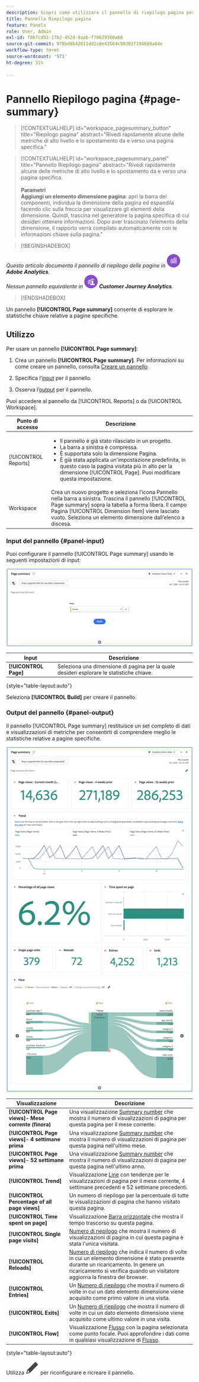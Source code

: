 ```yaml
---
description: Scopri come utilizzare il pannello di riepilogo pagina per visualizzare le informazioni di riepilogo per una pagina selezionata.
title: Pannello Riepilogo pagina
feature: Panels
role: User, Admin
exl-id: f0b7cd92-17b2-452d-9aab-f78629360ab8
source-git-commit: 978bd8642011dd2c8e43564c90303f194689a64e
workflow-type: tm+mt
source-wordcount: '571'
ht-degree: 31%

---
```


# Pannello Riepilogo pagina {#page-summary}

<!-- markdownlint-disable MD034 -->

>[!CONTEXTUALHELP]
>id="workspace_pagesummary_button"
>title="Riepilogo pagina"
>abstract="Rivedi rapidamente alcune delle metriche di alto livello e lo spostamento da e verso una pagina specifica."

<!-- markdownlint-enable MD034 -->

<!-- markdownlint-disable MD034 -->

>[!CONTEXTUALHELP]
>id="workspace_pagesummary_panel"
>title="Pannello Riepilogo pagina"
>abstract="Rivedi rapidamente alcune delle metriche di alto livello e lo spostamento da e verso una pagina specifica.<br/><br/>**Parametri &#x200B;**<br/>**Aggiungi un elemento dimensione pagina**: apri la barra dei componenti, individua la dimensione della pagina ed espandila facendo clic sulla freccia per visualizzare gli elementi della dimensione. Quindi, trascina nel generatore la pagina specifica di cui desideri ottenere informazioni. Dopo aver trascinato l’elemento della dimensione, il rapporto verrà compilato automaticamente con le informazioni chiave sulla pagina."

<!-- markdownlint-enable MD034 -->


>[!BEGINSHADEBOX]

_Questo articolo documenta il pannello di riepilogo delle pagine in_ ![AdobeAnalytics](/help/assets/icons/AdobeAnalytics.svg) _&#x200B;**Adobe Analytics**._<br/>_Nessun pannello equivalente in_ ![CustomerJourneyAnalytics](/help/assets/icons/CustomerJourneyAnalytics.svg) _&#x200B;**Customer Journey Analytics**._

>[!ENDSHADEBOX]

Un pannello **[!UICONTROL Page summary]** consente di esplorare le statistiche chiave relative a pagine specifiche.

## Utilizzo

Per usare un pannello **[!UICONTROL Page summary]**:

1. Crea un pannello **[!UICONTROL Page summary]**. Per informazioni su come creare un pannello, consulta [Creare un pannello](panels.md#create-a-panel).

1. Specifica l’[input](#panel-input) per il pannello.

1. Osserva l’[output](#panel-output) per il pannello.



Puoi accedere al pannello da [!UICONTROL Reports] o da [!UICONTROL Workspace].

| Punto di accesso | Descrizione |
| --- | --- |
| [!UICONTROL Reports] | <ul><li>Il pannello è già stato rilasciato in un progetto.</li><li>La barra a sinistra è compressa.</li><li>È supportata solo la dimensione Pagina.</li><li>È già stata applicata un&#39;impostazione predefinita, in questo caso la pagina visitata più in alto per la dimensione [!UICONTROL Page]. Puoi modificare questa impostazione.</li></ul> |
| Workspace | Crea un nuovo progetto e seleziona l’icona Pannello nella barra a sinistra. Trascina il pannello [!UICONTROL Page summary] sopra la tabella a forma libera. Il campo Pagina [!UICONTROL Dimension Item] viene lasciato vuoto. Seleziona un elemento dimensione dall’elenco a discesa. |

### Input del pannello {#panel-input}

Puoi configurare il pannello [!UICONTROL Page summary] usando le seguenti impostazioni di input:

![Riepilogo input pagina](assets/page-summary-input.png)

| Input | Descrizione |
| --- | --- |
| **[!UICONTROL Page]** | Seleziona una dimensione di pagina per la quale desideri esplorare le statistiche chiave. |

{style="table-layout:auto"}


Seleziona **[!UICONTROL Build]** per creare il pannello.

### Output del pannello {#panel-output}

Il pannello [!UICONTROL Page summary] restituisce un set completo di dati e visualizzazioni di metriche per consentirti di comprendere meglio le statistiche relative a pagine specifiche.

![Pannello Riepilogo pagina](assets/page-summary-output.png)

| Visualizzazione | Descrizione |
| --- | --- |
| **[!UICONTROL Page views]- Mese corrente (finora)** | Una visualizzazione [Summary number](/help/analyze/analysis-workspace/visualizations/summary-number-change.md) che mostra il numero di visualizzazioni di pagina per questa pagina per il mese corrente. |
| **[!UICONTROL Page views]- 4 settimane prima** | Una visualizzazione [Summary number](/help/analyze/analysis-workspace/visualizations/summary-number-change.md) che mostra il numero di visualizzazioni di pagina per questa pagina nell&#39;ultimo mese. |
| **[!UICONTROL Page views]- 52 settimane prima** | Una visualizzazione [Summary number](/help/analyze/analysis-workspace/visualizations/summary-number-change.md) che mostra il numero di visualizzazioni di pagina per questa pagina nell&#39;ultimo anno. |
| **[!UICONTROL Trend]** | Visualizzazione [Line](/help/analyze/analysis-workspace/visualizations/line.md) con tendenze per le visualizzazioni di pagina per il mese corrente, 4 settimane precedenti e 52 settimane precedenti. |
| **[!UICONTROL Percentage of all page views]** | Un numero di riepilogo per la percentuale di tutte le visualizzazioni di pagina che hanno visitato questa pagina. |
| **[!UICONTROL Time spent on page]** | Visualizzazione [Barra orizzontale](/help/analyze/analysis-workspace/visualizations/horizontal-bar.md) che mostra il tempo trascorso su questa pagina. |
| **[!UICONTROL Single page visits]** | [Numero di riepilogo](/help/analyze/analysis-workspace/visualizations/summary-number-change.md) che mostra il numero di visualizzazioni di pagina in cui questa pagina è stata l&#39;unica visitata. |
| **[!UICONTROL Reloads]** | [Numero di riepilogo](/help/analyze/analysis-workspace/visualizations/summary-number-change.md) che indica il numero di volte in cui un elemento dimensione è stato presente durante un ricaricamento. In genere un ricaricamento si verifica quando un visitatore aggiorna la finestra del browser. |
| **[!UICONTROL Entries]** | Un [Numero di riepilogo](/help/analyze/analysis-workspace/visualizations/summary-number-change.md) che mostra il numero di volte in cui un dato elemento dimensione viene acquisito come primo valore in una visita. |
| **[!UICONTROL Exits]** | Un [Numero di riepilogo](/help/analyze/analysis-workspace/visualizations/summary-number-change.md) che mostra il numero di volte in cui un dato elemento dimensione viene acquisito come ultimo valore in una visita. |
| **[!UICONTROL Flow]** | Visualizzazione [Flusso](/help/analyze/analysis-workspace/visualizations/c-flow/flow.md) con la pagina selezionata come punto focale. Puoi approfondire i dati come in qualsiasi visualizzazione di [Flusso](/help/analyze/analysis-workspace/visualizations/c-flow/create-flow.md). |

{style="table-layout:auto"}

Utilizza ![Modifica](/help/assets/icons/Edit.svg) per riconfigurare e ricreare il pannello.
